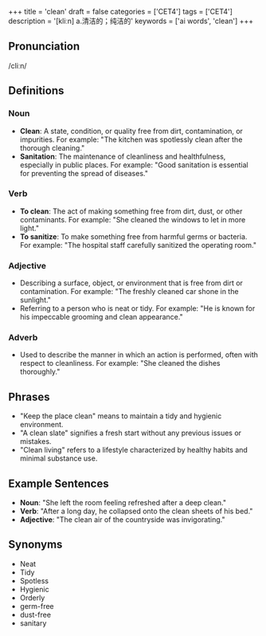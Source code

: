 +++
title = 'clean'
draft = false
categories = ['CET4']
tags = ['CET4']
description = '[kliːn] a.清洁的；纯洁的'
keywords = ['ai words', 'clean']
+++

## Pronunciation
/cliːn/

## Definitions
### Noun
- **Clean**: A state, condition, or quality free from dirt, contamination, or impurities. For example: "The kitchen was spotlessly clean after the thorough cleaning."
- **Sanitation**: The maintenance of cleanliness and healthfulness, especially in public places. For example: "Good sanitation is essential for preventing the spread of diseases."

### Verb
- **To clean**: The act of making something free from dirt, dust, or other contaminants. For example: "She cleaned the windows to let in more light."
- **To sanitize**: To make something free from harmful germs or bacteria. For example: "The hospital staff carefully sanitized the operating room."

### Adjective
- Describing a surface, object, or environment that is free from dirt or contamination. For example: "The freshly cleaned car shone in the sunlight."
- Referring to a person who is neat or tidy. For example: "He is known for his impeccable grooming and clean appearance."

### Adverb
- Used to describe the manner in which an action is performed, often with respect to cleanliness. For example: "She cleaned the dishes thoroughly."

## Phrases
- "Keep the place clean" means to maintain a tidy and hygienic environment.
- "A clean slate" signifies a fresh start without any previous issues or mistakes.
- "Clean living" refers to a lifestyle characterized by healthy habits and minimal substance use.

## Example Sentences
- **Noun**: "She left the room feeling refreshed after a deep clean."
- **Verb**: "After a long day, he collapsed onto the clean sheets of his bed."
- **Adjective**: "The clean air of the countryside was invigorating."

## Synonyms
- Neat
- Tidy
- Spotless
- Hygienic
- Orderly
- germ-free
- dust-free
- sanitary
